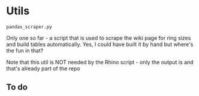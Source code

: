 # Utils

`pandas_scraper.py`

Only one so far - a script that is used to scrape the wiki page for ring sizes and build tables automatically.
Yes, I could have built it by hand but where's the fun in that?

Note that this util is NOT needed by the Rhino script - only the output is and that's already part of the repo

## To do
